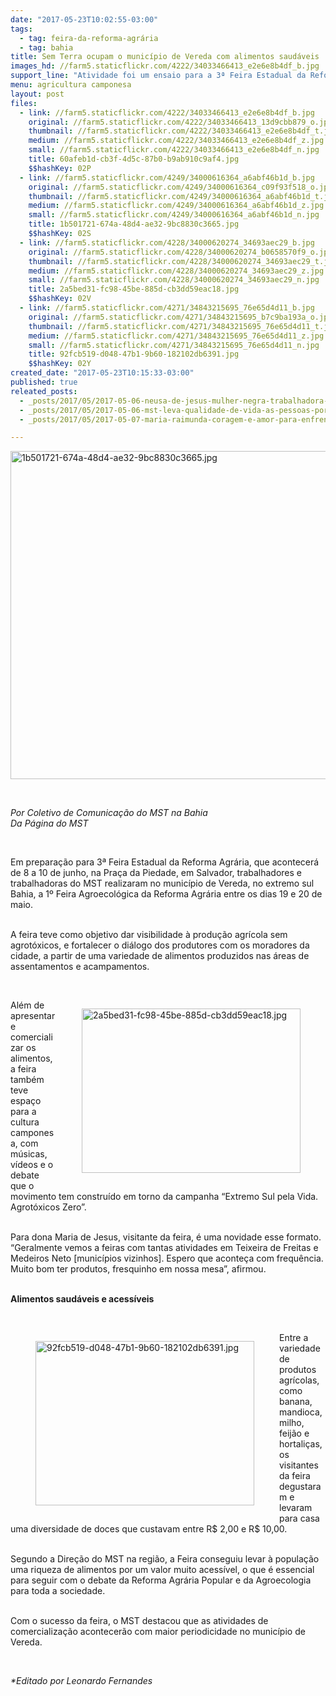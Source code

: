 ```yaml
---
date: "2017-05-23T10:02:55-03:00"
tags:
  - tag: feira-da-reforma-agrária
  - tag: bahia
title: Sem Terra ocupam o município de Vereda com alimentos saudáveis
images_hd: //farm5.staticflickr.com/4222/34033466413_e2e6e8b4df_b.jpg
support_line: "Atividade foi um ensaio para a 3ª Feira Estadual da Reforma Agrária, que ocorre entre os dias 8 e 10 de junho, em Salvador. "
menu: agricultura camponesa
layout: post
files:
  - link: //farm5.staticflickr.com/4222/34033466413_e2e6e8b4df_b.jpg
    original: //farm5.staticflickr.com/4222/34033466413_13d9cbb879_o.jpg
    thumbnail: //farm5.staticflickr.com/4222/34033466413_e2e6e8b4df_t.jpg
    medium: //farm5.staticflickr.com/4222/34033466413_e2e6e8b4df_z.jpg
    small: //farm5.staticflickr.com/4222/34033466413_e2e6e8b4df_n.jpg
    title: 60afeb1d-cb3f-4d5c-87b0-b9ab910c9af4.jpg
    $$hashKey: 02P
  - link: //farm5.staticflickr.com/4249/34000616364_a6abf46b1d_b.jpg
    original: //farm5.staticflickr.com/4249/34000616364_c09f93f518_o.jpg
    thumbnail: //farm5.staticflickr.com/4249/34000616364_a6abf46b1d_t.jpg
    medium: //farm5.staticflickr.com/4249/34000616364_a6abf46b1d_z.jpg
    small: //farm5.staticflickr.com/4249/34000616364_a6abf46b1d_n.jpg
    title: 1b501721-674a-48d4-ae32-9bc8830c3665.jpg
    $$hashKey: 02S
  - link: //farm5.staticflickr.com/4228/34000620274_34693aec29_b.jpg
    original: //farm5.staticflickr.com/4228/34000620274_b0658570f9_o.jpg
    thumbnail: //farm5.staticflickr.com/4228/34000620274_34693aec29_t.jpg
    medium: //farm5.staticflickr.com/4228/34000620274_34693aec29_z.jpg
    small: //farm5.staticflickr.com/4228/34000620274_34693aec29_n.jpg
    title: 2a5bed31-fc98-45be-885d-cb3dd59eac18.jpg
    $$hashKey: 02V
  - link: //farm5.staticflickr.com/4271/34843215695_76e65d4d11_b.jpg
    original: //farm5.staticflickr.com/4271/34843215695_b7c9ba193a_o.jpg
    thumbnail: //farm5.staticflickr.com/4271/34843215695_76e65d4d11_t.jpg
    medium: //farm5.staticflickr.com/4271/34843215695_76e65d4d11_z.jpg
    small: //farm5.staticflickr.com/4271/34843215695_76e65d4d11_n.jpg
    title: 92fcb519-d048-47b1-9b60-182102db6391.jpg
    $$hashKey: 02Y
created_date: "2017-05-23T10:15:33-03:00"
published: true
releated_posts:
  - _posts/2017/05/2017-05-06-neusa-de-jesus-mulher-negra-trabalhadora-e-de-luta.md
  - _posts/2017/05/2017-05-06-mst-leva-qualidade-de-vida-as-pessoas-por-meio-da-producao-agroecologica.md
  - _posts/2017/05/2017-05-07-maria-raimunda-coragem-e-amor-para-enfrentar-a-violencia-na-amazonia.md

---
```

<p><img alt="1b501721-674a-48d4-ae32-9bc8830c3665.jpg" height="525" src="//farm5.staticflickr.com/4249/34000616364_a6abf46b1d_b.jpg" width="700" /></p>

<p>&nbsp;</p>

<p><em>Por Coletivo de Comunica&ccedil;&atilde;o do MST na Bahia<br />
Da P&aacute;gina do MST</em></p>

<p>&nbsp;</p>

<p>Em prepara&ccedil;&atilde;o para 3&ordf; Feira Estadual da Reforma Agr&aacute;ria, que acontecer&aacute; de 8 a 10 de junho, na Pra&ccedil;a da Piedade, em Salvador, trabalhadores e trabalhadoras do MST realizaram no munic&iacute;pio de Vereda, no extremo sul Bahia, a 1&ordm; Feira Agroecol&oacute;gica da Reforma Agr&aacute;ria entre os dias 19 e 20 de maio.</p>

<p><br />
A feira teve como objetivo dar visibilidade &agrave; produ&ccedil;&atilde;o agr&iacute;cola sem agrot&oacute;xicos, e fortalecer o di&aacute;logo dos produtores com os moradores da cidade, a partir de uma variedade de alimentos produzidos nas &aacute;reas de assentamentos e acampamentos.</p>

<p>&nbsp;</p>

<figure class="image" style="float:right"><img alt="2a5bed31-fc98-45be-885d-cb3dd59eac18.jpg" height="263" src="//farm5.staticflickr.com/4228/34000620274_34693aec29_b.jpg" width="350" />
<figcaption></figcaption>
</figure>

<p>Al&eacute;m de apresentar e comercializar os alimentos, a feira tamb&eacute;m teve espa&ccedil;o para a cultura camponesa, com m&uacute;sicas, v&iacute;deos e o debate que o movimento tem constru&iacute;do em torno da campanha &ldquo;Extremo Sul pela Vida. Agrot&oacute;xicos Zero&rdquo;.</p>

<p><br />
Para dona Maria de Jesus, visitante da feira, &eacute; uma novidade esse formato. &ldquo;Geralmente vemos a feiras com tantas atividades em Teixeira de Freitas e Medeiros Neto [munic&iacute;pios vizinhos]. Espero que aconte&ccedil;a com frequ&ecirc;ncia. Muito bom ter produtos, fresquinho em nossa mesa&rdquo;, afirmou.</p>

<p><br />
<strong>Alimentos saud&aacute;veis e acess&iacute;veis</strong></p>

<p>&nbsp;</p>

<figure class="image" style="float:left"><img alt="92fcb519-d048-47b1-9b60-182102db6391.jpg" height="263" src="//farm5.staticflickr.com/4271/34843215695_76e65d4d11_b.jpg" width="350" />
<figcaption></figcaption>
</figure>

<p>Entre a variedade de produtos agr&iacute;colas, como banana, mandioca, milho, feij&atilde;o e hortali&ccedil;as, os visitantes da feira degustaram e levaram para casa uma diversidade de doces que custavam entre R$ 2,00 e R$ 10,00.</p>

<p><br />
Segundo a Dire&ccedil;&atilde;o do MST na regi&atilde;o, a Feira conseguiu levar &agrave; popula&ccedil;&atilde;o uma riqueza de alimentos por um valor muito acess&iacute;vel, o que &eacute; essencial para seguir com o debate da Reforma Agr&aacute;ria Popular e da Agroecologia para toda a sociedade.</p>

<p><br />
Com o sucesso da feira, o MST destacou que as atividades de comercializa&ccedil;&atilde;o acontecer&atilde;o com maior periodicidade no munic&iacute;pio de Vereda.</p>

<p>&nbsp;</p>

<p><em>*Editado por Leonardo Fernandes</em></p>

<div class="webpki_lacunasoftware_com" id="webpki_lacunasoftware_com" style="display: none;">&nbsp;</div>
